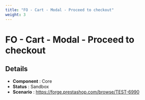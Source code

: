 ```yaml
---
title: "FO - Cart - Modal - Proceed to checkout"
weight: 3
---
```


# FO - Cart - Modal - Proceed to checkout
## Details
* **Component** : Core
* **Status** : Sandbox
* **Scenario** : https://forge.prestashop.com/browse/TEST-6990

